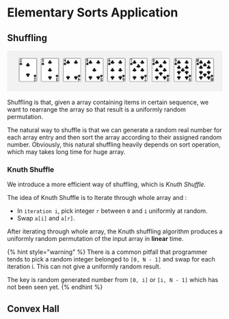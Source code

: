 # Elementary Sorts Application

## Shuffling

![](.gitbook/assets/image%20%2825%29.png)

Shuffling is that, given a array containing items in certain sequence, we want to rearrange the array so that result is a uniformly random permutation.

The natural way to shuffle is that we can generate a random real number for each array entry and then sort the array according to their assigned random number. Obviously, this natural shuffling heavily depends on sort operation, which may takes long time for huge array.

### Knuth Shuffle

We introduce a more efficient way of shuffling, which is _Knuth Shuffle._

The idea of Knuth Shuffle is to Iterate through whole array and :

* In `iteration i`, pick integer `r` between `0` and `i` uniformly at random.
* Swap `a[i]` and `a[r]`.

After iterating through whole array, the Knuth shuffling algorithm produces a uniformly random permutation of the input array in **linear** time.

{% hint style="warning" %}
There is a common pitfall that programmer tends to pick a random integer belonged to `[0, N - 1]` and swap for each iteration i. This can not give a uniformly random result.

The key is random generated number from `[0, i]` or `[i, N - 1]` which has not been seen yet.
{% endhint %}

## Convex Hall

